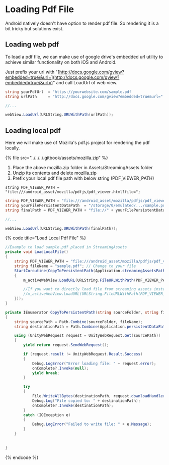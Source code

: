 # Loading Pdf File

Android natively doesn't have option to render pdf file. So rendering it is a bit tricky but solutions exist.



## Loading web pdf

To load a pdf file, we can make use of google drive's embedded url utility to achieve similar functionality on both iOS and Android.

Just prefix your url with "[http://docs.google.com/gview?embedded=true\&url=](http://docs.google.com/gview?embedded=true\&url=)"  and call LoadUrl of web view.



```csharp
string yourPdfUrl  = "https://yourwebsite.com/sample.pdf
string urlPath     = "http://docs.google.com/gview?embedded=true&url=" + yourPdfUrl

//...

webView.LoadUrl(URLString.URLWithPath(urlPath));
```



## Loading local pdf&#x20;

Here we will make use of Mozilla's pdf.js project for rendering the pdf locally.

{% file src="../../../.gitbook/assets/mozilla.zip" %}

1. Place the above mozilla.zip folder in Assets/StreamingAssets folder
2. Unzip its contents and delete mozilla.zip
3. Prefix your local pdf file path with below string (PDF\_VIEWER\_PATH)

```
string PDF_VIEWER_PATH = "file:///android_asset/mozilla/pdfjs/pdf_viewer.html?file=";
```



```csharp
string PDF_VIEWER_PATH = "file:///android_asset/mozilla/pdfjs/pdf_viewer.html?file=";
string yourFilePersistentDataPath  = "/storage/0/emulated/.../sample.pdf";
string finalPath = PDF_VIEWER_PATH + "file://" + yourFilePersistentDataPath;

//...

webView.LoadUrl(URLString.URLWithPath(finalPath));
```



{% code title="Load Local Pdf File" %}
```csharp
//Example to load sample.pdf placed in StreamingAssets 
private void LoadLocalFile()
{
    string PDF_VIEWER_PATH = "file:///android_asset/mozilla/pdfjs/pdf_viewer.html?file=";
    string fileName = "sample.pdf"; // Change to your file
    StartCoroutine(CopyToPersistentPath(Application.streamingAssetsPath, fileName, (string copiedFilePath) =>
    {
        m_activeWebView.LoadURL(URLString.FileURLWithPath(PDF_VIEWER_PATH+ "file://" + copiedFilePath));

        //If you want to directly load file from streaming assets instead of copying to persistent path
        //m_activeWebView.LoadURL(URLString.FileURLWithPath(PDF_VIEWER_PATH+ "file://android_asset/" + "sample.pdf"));
    }));
}

private IEnumerator CopyToPersistentPath(string sourceFolder, string fileName, Action<string> onComplete)
{
    string sourcePath = Path.Combine(sourceFolder, fileName);
    string destinationPath = Path.Combine(Application.persistentDataPath, fileName);

    using (UnityWebRequest request = UnityWebRequest.Get(sourcePath))
    {
        yield return request.SendWebRequest();

        if (request.result != UnityWebRequest.Result.Success)
        {
            Debug.LogError("Error loading file: " + request.error);
            onComplete?.Invoke(null);
            yield break;
        }

        try
        {
            File.WriteAllBytes(destinationPath, request.downloadHandler.data);
            Debug.Log("File copied to: " + destinationPath);
            onComplete?.Invoke(destinationPath);
        }
        catch (IOException e)
        {
            Debug.LogError("Failed to write file: " + e.Message);
        }
    }
    
    
}
```
{% endcode %}





